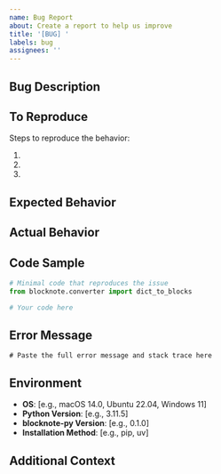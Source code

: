 ```yaml
---
name: Bug Report
about: Create a report to help us improve
title: '[BUG] '
labels: bug
assignees: ''
---
```



## Bug Description

<!-- A clear and concise description of what the bug is -->

## To Reproduce

Steps to reproduce the behavior:

1. 
2. 
3. 

## Expected Behavior

<!-- What you expected to happen -->

## Actual Behavior

<!-- What actually happened -->

## Code Sample

```python
# Minimal code that reproduces the issue
from blocknote.converter import dict_to_blocks

# Your code here
```

## Error Message

```
# Paste the full error message and stack trace here
```

## Environment

- **OS**: [e.g., macOS 14.0, Ubuntu 22.04, Windows 11]
- **Python Version**: [e.g., 3.11.5]
- **blocknote-py Version**: [e.g., 0.1.0]
- **Installation Method**: [e.g., pip, uv]

## Additional Context

<!-- Add any other context about the problem here -->
